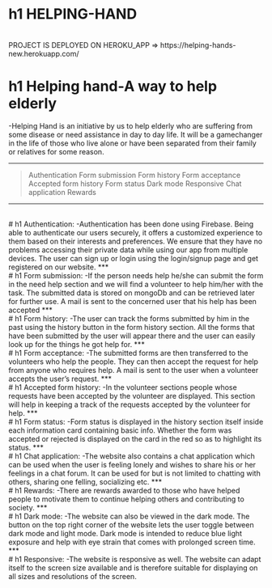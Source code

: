 # h1 **HELPING-HAND**
<br>
PROJECT IS DEPLOYED ON HEROKU_APP =>
https://helping-hands-new.herokuapp.com/

# h1 Helping hand-A way to help elderly
 -Helping Hand is an initiative by us to help elderly who are suffering from some disease or need assistance in day to day life. It will be a gamechanger in the life of those who live alone
or have been separated from their family or relatives for some reason. 
<br>
***
> Authentication
> Form submission
> Form history
> Form acceptance
> Accepted form history
> Form status
> Dark mode
> Responsive
> Chat application
> Rewards
***
<br>
# h1 Authentication:
-Authentication has been done using Firebase. Being able to authenticate our users securely, it offers a customized experience to them based on their interests and preferences. We ensure 
that they have no problems accessing their private data while using our app from multiple devices. The user can sign up or login using the login/signup page and get registered on our 
website.
***
<br>
# h1 Form submission:
-If the person needs help he/she can submit the form in the need help section and we will find a volunteer to help him/her with the task. The submitted data is stored on mongoDb and
can be retrieved later for further use. A mail is sent to the concerned user that his help has been accepted
***
<br>
# h1 Form history:
-The user can track the forms submitted by him in the past using the history button in the form history section. All the forms that have been submitted by the user will appear there and the user can easily look up for the things he got help for.
***
<br>
# h1 Form acceptance:
-The submitted forms are then transferred to the volunteers who help the people. They can then accept the request for help from anyone who requires help. A mail is sent to the user when a volunteer accepts the user’s request.
***
<br>
# h1 Accepted form history:
-In the volunteer sections people whose requests have been accepted by the volunteer are displayed. This section will help in keeping a track of the requests accepted by the volunteer for 
help.
***
<br>
# h1 Form status:
-Form status is displayed in the history section itself inside each information card containing basic info. Whether the form was accepted or rejected is displayed on the card in the red 
so as to highlight its status.
***
<br>
# h1 Chat application:
-The website also contains a chat application which can be used when the user is feeling lonely and wishes to share his or her feelings in a chat forum. It can be used for but is not limited
to chatting with others, sharing one felling, socializing etc.
***
<br>
# h1 Rewards:
-There are rewards awarded to those who have helped people to motivate them to continue helping others and contributing to society.
***
<br>
# h1 Dark mode:
-The website can also be viewed in the dark mode. The button on the top right corner of the website lets the user toggle between dark mode and light mode. Dark mode is intended to reduce blue light exposure and help with eye strain that comes with prolonged screen time.
***
<br>
# h1 Responsive:
-The website is responsive as well. The website can adapt itself to the screen size available and is therefore suitable for displaying on all sizes and resolutions of the screen.

